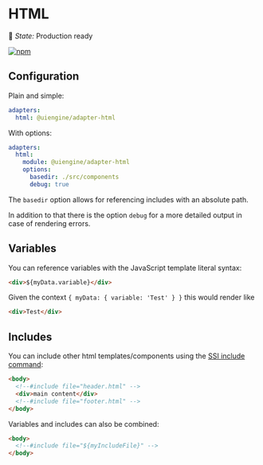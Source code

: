 # HTML

🚦 *State:* Production ready

[![npm](https://img.shields.io/npm/v/@uiengine/adapter-html.svg)](https://www.npmjs.com/package/@uiengine/adapter-html)

## Configuration

Plain and simple:

```yaml
adapters:
  html: @uiengine/adapter-html
```

With options:

```yaml
adapters:
  html:
    module: @uiengine/adapter-html
    options:
      basedir: ./src/components
      debug: true
```

The `basedir` option allows for referencing includes with an absolute path.

In addition to that there is the option `debug` for a more detailed output in case of rendering errors.

## Variables

You can reference variables with the JavaScript template literal syntax:

```html
<div>${myData.variable}</div>
```

Given the context `{ myData: { variable: 'Test' } }` this would render like

```html
<div>Test</div>
```

## Includes

You can include other html templates/components using the [SSI include command](https://www.w3.org/Jigsaw/Doc/User/SSI.html#include):

```html
<body>
  <!--#include file="header.html" -->
  <div>main content</div>
  <!--#include file="footer.html" -->
</body>
```

Variables and includes can also be combined:

```html
<body>
  <!--#include file="${myIncludeFile}" -->
</body>
```
